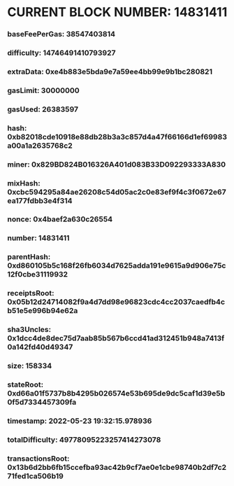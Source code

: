 # CURRENT BLOCK NUMBER: 14831411

### baseFeePerGas: 38547403814
### difficulty: 14746491410793927
### extraData: 0xe4b883e5bda9e7a59ee4bb99e9b1bc280821
### gasLimit: 30000000
### gasUsed: 26383597
### hash: 0xb82018cde10918e88db28b3a3c857d4a47f66166d1ef69983a00a1a2635768c2
### miner: 0x829BD824B016326A401d083B33D092293333A830
### mixHash: 0xcbc594295a84ae26208c54d05ac2c0e83ef9f4c3f0672e67ea177fdbb3e4f314
### nonce: 0x4baef2a630c26554
### number: 14831411
### parentHash: 0xd860105b5c168f26fb6034d7625adda191e9615a9d906e75c12f0cbe31119932
### receiptsRoot: 0x05b12d24714082f9a4d7dd98e96823cdc4cc2037caedfb4cb51e5e996b94e62a
### sha3Uncles: 0x1dcc4de8dec75d7aab85b567b6ccd41ad312451b948a7413f0a142fd40d49347
### size: 158334
### stateRoot: 0xd66a01f5737b8b4295b026574e53b695de9dc5caf1d39e5b0f5d7334457309fa
### timestamp: 2022-05-23 19:32:15.978936
### totalDifficulty: 49778095223257414273078
### transactionsRoot: 0x13b6d2bb6fb15ccefba93ac42b9cf7ae0e1cbe98740b2df7c271fed1ca506b19
